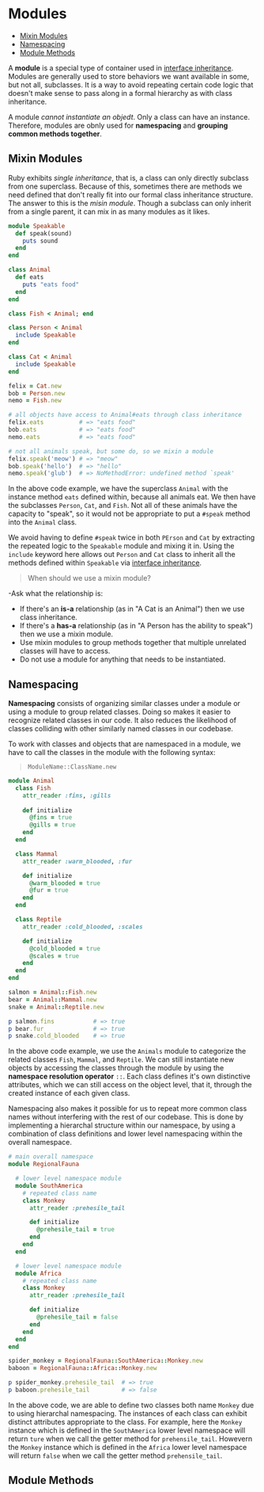 # Modules #

- [Mixin Modules](#mixin-modules)
- [Namespacing](#namespacing)
- [Module Methods](#module-methods)

A **module** is a special type of container used in [interface inheritance](./inheritance.md#interface-inheritance). Modules are generally used to store behaviors we want available in some, but not all, subclasses. It is a way to avoid repeating certain code logic that doesn't make sense to pass along in a formal hierarchy as with class inheritance.

A module *cannot instantiate an objedt*. Only a class can have an instance. Therefore, modules are obnly used for **namespacing** and **grouping common methods together**.

## Mixin Modules ##

Ruby exhibits *single inheritance*, that is, a class can only directly subclass from one superclass. Because of this, sometimes there are methods we need defined that don't really fit into our formal class inheritance structure. The answer to this is the *misin module*. Though a subclass can only inherit from a single parent, it can mix in as many modules as it likes.

```ruby
module Speakable
  def speak(sound)
    puts sound
  end
end

class Animal
  def eats
    puts "eats food"
  end
end

class Fish < Animal; end

class Person < Animal
  include Speakable
end

class Cat < Animal
  include Speakable
end

felix = Cat.new
bob = Person.new
nemo = Fish.new

# all objects have access to Animal#eats through class inheritance
felix.eats          # => "eats food"
bob.eats            # => "eats food"
nemo.eats           # => "eats food"

# not all animals speak, but some do, so we mixin a module
felix.speak('meow') # => "meow"
bob.speak('hello')  # => "hello"
nemo.speak('glub')  # => NoMethodError: undefined method `speak'
```

In the above code example, we have the superclass `Animal` with the instance method `eats` defined within, because all animals eat. We then have the subclasses `Person`, `Cat`, and `Fish`. Not all of these animals have the capacity to "speak", so it would not be appropriate to put a `#speak` method into the `Animal` class.

We avoid having to define `#speak` twice in both `PErson` and `Cat` by extracting the repeated logic to the `Speakable` module and mixing it in. Using the `include` keyword here allows out `Person` and `Cat` class to inherit all the methods defined within `Speakable` via [interface inheritance](./inheritance.md#interface-inheritance).

> When should we use a mixin module?

-Ask what the relationship is:

- If there's an **is-a** relationship (as in "A Cat is an Animal") then we use class inheritance.
- If there's a **has-a** relationship (as in "A Person has the ability to speak") then we use a mixin module.
- Use mixin modules to group methods together that multiple unrelated classes will have to access.
- Do not use a module for anything that needs to be instantiated.

## Namespacing ##

**Namespacing** consists of organizing similar classes under a module or using a module to group related classes. Doing so makes it easier to recognize related classes in our code. It also reduces the likelihood of classes colliding with other similarly named classes in our codebase.

To work with classes and objects that are namespaced in a module, we have to call the classes in the module with the following syntax:
> `ModuleName::ClassName.new`

```ruby
module Animal
  class Fish
    attr_reader :fins, :gills
    
    def initialize
      @fins = true
      @gills = true
    end
  end

  class Mammal
    attr_reader :warm_blooded, :fur

    def initialize
      @warm_blooded = true
      @fur = true
    end
  end

  class Reptile
    attr_reader :cold_blooded, :scales

    def initialize
      @cold_blooded = true
      @scales = true
    end
  end
end

salmon = Animal::Fish.new
bear = Animal::Mammal.new
snake = Animal::Reptile.new

p salmon.fins           # => true
p bear.fur              # => true
p snake.cold_blooded    # => true
```

In the above code example, we use the `Animals` module to categorize the related classes `Fish`, `Mammal`, and `Reptile`. We can still instantiate new objects by accessing the classes through the module by using the **namespace resolution operator** `::`. Each class defines it's own distinctive attributes, which we can still access on the object level, that it, through the created instance of each given class.

Namespacing also makes it possible for us to repeat more common class names without interfering with the rest of our codebase. This is done by implementing a hierarchal structure within our namespace, by using a combination of class definitions and lower level namespacing within the overall namespace.

```ruby
# main overall namespace
module RegionalFauna

  # lower level namespace module
  module SouthAmerica
    # repeated class name
    class Monkey
      attr_reader :prehesile_tail

      def initialize
        @prehesile_tail = true
      end
    end
  end

  # lower level namespace module
  module Africa
    # repeated class name
    class Monkey
      attr_reader :prehesile_tail

      def initialize
        @prehesile_tail = false
      end
    end
  end
end

spider_monkey = RegionalFauna::SouthAmerica::Monkey.new
baboon = RegionalFauna::Africa::Monkey.new

p spider_monkey.prehesile_tail  # => true
p baboon.prehesile_tail         # => false
```

In the above code, we are able to define two classes both name `Monkey` due to using hierarchal namespacing. The instances of each class can exhibit distinct attributes appropriate to the class. For example, here the `Monkey` instance which is defined in the `SouthAmerica` lower level namespace will return `ture` when we call the getter method for `prehensile_tail`. Howevern the `Monkey` instance which is defined in the `Africa` lower level namespace will return `false` when we call the getter method `prehensile_tail`.

## Module Methods ##
